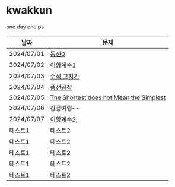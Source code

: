 # kwakkun

one day one ps

| 날짜         | 문제                                                                               |
|------------|----------------------------------------------------------------------------------|
| 2024/07/01 | [동전0](https://www.acmicpc.net/problem/11047)                                     | 
| 2024/07/02 | [이항계수1](https://www.acmicpc.net/problem/11050)                                   | 
| 2024/07/03 | [수식 고치기](https://www.acmicpc.net/problem/31835)                                  | 
| 2024/07/04 | [풍선공장](https://www.acmicpc.net/problem/15810)                                    | 
| 2024/07/05 | [The Shortest does not Mean the Simplest](https://www.acmicpc.net/problem/11819) | 
| 2024/07/06 | 강릉여행~~                                                                           | 
| 2024/07/07 | [이항계수2](https://www.acmicpc.net/problem/11051),                                  | 
| 테스트1       | 테스트2                                                                             | 
| 테스트1       | 테스트2                                                                             | 
| 테스트1       | 테스트2                                                                             | 
| 테스트1       | 테스트2                                                                             | 
| 테스트1       | 테스트2                                                                             | 